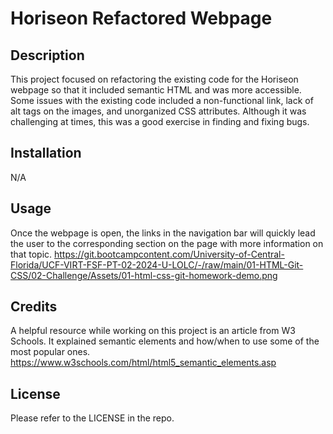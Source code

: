 # Horiseon Refactored Webpage

## Description

This project focused on refactoring the existing code for the Horiseon webpage so that it included semantic HTML and was more accessible. Some issues with the existing code included a non-functional link, lack of alt tags on the images, and unorganized CSS attributes. Although it was challenging at times, this was a good exercise in finding and fixing bugs.

## Installation

N/A

## Usage

Once the webpage is open, the links in the navigation bar will quickly lead the user to the corresponding section on the page with more information on that topic. 
https://git.bootcampcontent.com/University-of-Central-Florida/UCF-VIRT-FSF-PT-02-2024-U-LOLC/-/raw/main/01-HTML-Git-CSS/02-Challenge/Assets/01-html-css-git-homework-demo.png 

## Credits

A helpful resource while working on this project is an article from W3 Schools. It explained semantic elements and how/when to use some of the most popular ones.
https://www.w3schools.com/html/html5_semantic_elements.asp 

## License

Please refer to the LICENSE in the repo.
